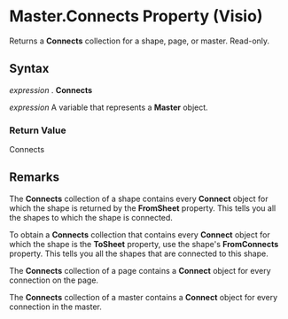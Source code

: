 
# Master.Connects Property (Visio)

Returns a  **Connects** collection for a shape, page, or master. Read-only.


## Syntax

 _expression_ . **Connects**

 _expression_ A variable that represents a **Master** object.


### Return Value

Connects


## Remarks

The  **Connects** collection of a shape contains every **Connect** object for which the shape is returned by the **FromSheet** property. This tells you all the shapes to which the shape is connected.

To obtain a  **Connects** collection that contains every **Connect** object for which the shape is the **ToSheet** property, use the shape's **FromConnects** property. This tells you all the shapes that are connected to this shape.

The  **Connects** collection of a page contains a **Connect** object for every connection on the page.

The  **Connects** collection of a master contains a **Connect** object for every connection in the master.

